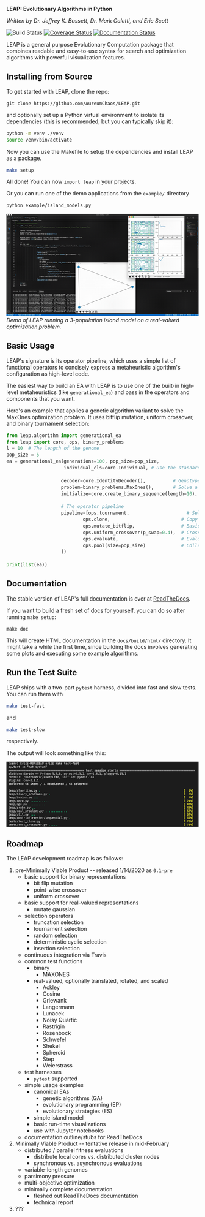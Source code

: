 **LEAP: Evolutionary Algorithms in Python**

*Written by Dr. Jeffrey K. Bassett, Dr. Mark Coletti, and Eric Scott*

![Build Status](https://travis-ci.org/AureumChaos/LEAP.svg?branch=master)
[![Coverage Status](https://coveralls.io/repos/github/AureumChaos/LEAP/badge.svg?branch=master)](https://coveralls.io/github/AureumChaos/LEAP?branch=master)
[![Documentation Status](https://readthedocs.org/projects/leap-gmu/badge/?version=latest)](https://leap-gmu.readthedocs.io/en/latest/?badge=latest)

LEAP is a general purpose Evolutionary Computation package that combines readable and easy-to-use syntax for search and
optimization algorithms with powerful <!-- distribution and --> visualization features.


<!-- ## Install with Pip -->

<!-- `pip install leap` -->



## Installing from Source

To get started with LEAP, clone the repo:

```
git clone https://github.com/AureumChaos/LEAP.git
```

and optionally set up a Python virtual environment to isolate its dependencies (this is recommended, but you can typically skip it):

```bash
python -m venv ./venv
source venv/bin/activate
```

Now you can use the Makefile to setup the dependencies and install LEAP as a package.

```bash
make setup
```

All done!  You can now `import leap` in your projects.

Or you can run one of the demo applications from the `example/` directory

```bash
python example/island_models.py
```

![Demo of LEAP running a 3-population island model on a real-valued optimization problem.](_static/island_model_animation.gif)
*Demo of LEAP running a 3-population island model on a real-valued optimization problem.*

## Basic Usage

LEAP's signature is its operator pipeline, which uses a simple list of functional operators to concisely express a
metaheuristic algorithm's configuration as high-level code.

The easiest way to build an EA with LEAP is to use one of the built-in high-level metaheuristics (like 
`generational_ea`) and pass in the operators and components that you want.

Here's an example that applies a genetic algorithm variant to solve the MaxOnes optimization problem.  It uses 
bitflip mutation, uniform crossover, and binary tournament selection:

```Python
from leap.algorithm import generational_ea
from leap import core, ops, binary_problems
l = 10  # The length of the genome
pop_size = 5
ea = generational_ea(generations=100, pop_size=pop_size,
                     individual_cls=core.Individual, # Use the standard Individual as the prototype for the population

                    decoder=core.IdentityDecoder(),          # Genotype and phenotype are the same for this task
                    problem=binary_problems.MaxOnes(),       # Solve a MaxOnes Boolean optimization problem
                    initialize=core.create_binary_sequence(length=10),  # Initial genomes are random binary sequences

                    # The operator pipeline
                    pipeline=[ops.tournament,                     # Select parents via tournament selection
                            ops.clone,                          # Copy them (just to be safe)
                            ops.mutate_bitflip,                 # Basic mutation: defaults to a 1/L mutation rate
                            ops.uniform_crossover(p_swap=0.4),  # Crossover with a 40% chance of swapping each gene
                            ops.evaluate,                       # Evaluate fitness
                            ops.pool(size=pop_size)             # Collect offspring into a new population
                    ])

print(list(ea))
```


## Documentation

The stable version of LEAP's full documentation is over at [ReadTheDocs](https://leap_gmu.readthedocs.io/).

If you want to build a fresh set of docs for yourself, you can do so after running `make setup`:

```
make doc
```

This will create HTML documentation in the `docs/build/html/` directory.  It might take a while the first time,
since building the docs involves generating some plots and executing some example algorithms.

## Run the Test Suite

LEAP ships with a two-part `pytest` harness, divided into fast and slow tests.  You can run them with 

```bash
make test-fast
```
and 

```bash
make test-slow
```

respectively.

The output will look something like this:

![pytest output example](_static/pytest_output.png)


## Roadmap

The LEAP development roadmap is as follows:

1. pre-Minimally Viable Product -- released 1/14/2020 as ``0.1-pre``
    - basic support for binary representations
        - bit flip mutation
        - point-wise crossover
        - uniform crossover
    - basic support for real-valued representations
        - mutate gaussian
    - selection operators
        - truncation selection
        - tournament selection
        - random selection
        - deterministic cyclic selection
        - insertion selection
    - continuous integration via Travis
    - common test functions
        - binary
            - MAXONES
        - real-valued, optionally translated, rotated, and scaled
            - Ackley
            - Cosine
            - Griewank
            - Langermann
            - Lunacek
            - Noisy Quartic
            - Rastrigin
            - Rosenbock
            - Schwefel
            - Shekel
            - Spheroid
            - Step
            - Weierstrass
    - test harnesses
        - ``pytest`` supported
    - simple usage examples
        - canonical EAs
            - genetic algorithms (GA)
            - evolutionary programming (EP)
            - evolutionary strategies (ES)
        - simple island model
        - basic run-time visualizations
        - use with Jupyter notebooks
    - documentation outline/stubs for ReadTheDocs
1. Minimally Viable Product -- tentative release in mid-February
    - distributed / parallel fitness evaluations
        - distribute local cores vs. distributed cluster nodes
        - synchronous vs. asynchronous evaluations
    - variable-length genomes
    - parsimony pressure
    - multi-objective optimization
    - minimally complete documentation
        - fleshed out ReadTheDocs documentation
        - technical report
1. ???
